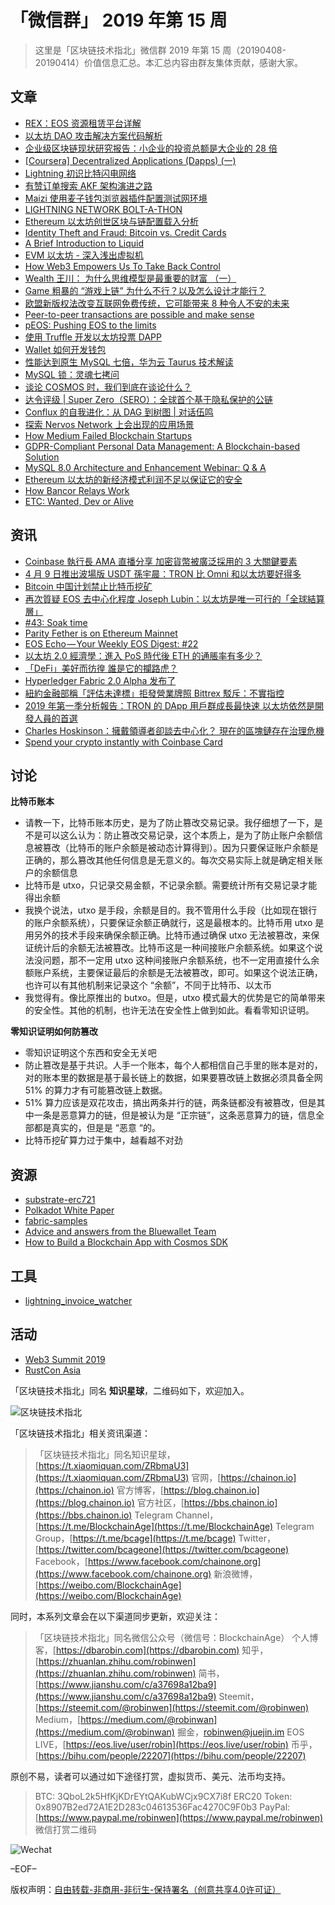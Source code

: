 # 「微信群」 2019 年第 15 周

> 这里是「区块链技术指北」微信群 2019 年第 15 周（20190408-20190414）价值信息汇总。本汇总内容由群友集体贡献，感谢大家。

## 文章

* [REX：EOS 资源租赁平台详解](https://bbs.chainon.io/d/3292)
* [以太坊 DAO 攻击解决方案代码解析](https://bbs.chainon.io/d/3293)
* [企业级区块链现状研究报告：小企业的投资总额是大企业的 28 倍](https://bbs.chainon.io/d/3294)
* [[Coursera] Decentralized Applications (Dapps) (一)](https://bbs.chainon.io/d/3295)
* [Lightning 初识比特闪电网络](https://bbs.chainon.io/d/3296)
* [有赞订单搜索 AKF 架构演进之路](https://bbs.chainon.io/d/3297)
* [Maizi 使用麦子钱包浏览器插件配置测试网环境](https://bbs.chainon.io/d/3302)
* [LIGHTNING NETWORK BOLT-A-THON](https://bbs.chainon.io/d/3299)
* [Ethereum 以太坊创世区块与链配置载入分析](https://bbs.chainon.io/d/3300)
* [Identity Theft and Fraud: Bitcoin vs. Credit Cards](https://bbs.chainon.io/d/3301)
* [A Brief Introduction to Liquid](https://bbs.chainon.io/d/3305)
* [EVM 以太坊 - 深入浅出虚拟机](https://bbs.chainon.io/d/3309)
* [How Web3 Empowers Us To Take Back Control](https://bbs.chainon.io/d/3310)
* [Wealth 王川： 为什么思维模型是最重要的财富 （一）](https://bbs.chainon.io/d/3311)
* [Game 粗暴的 “游戏上链” 为什么不行？以及怎么设计才能行？](https://bbs.chainon.io/d/3312)
* [欧盟新版权法改变互联网免费传统，它可能带来 8 种令人不安的未来](https://bbs.chainon.io/d/3313)
* [Peer-to-peer transactions are possible and make sense](https://bbs.chainon.io/d/3314)
* [pEOS: Pushing EOS to the limits](https://bbs.chainon.io/d/3317)
* [使用 Truffle 开发以太坊投票 DAPP](https://bbs.chainon.io/d/3325)
* [Wallet 如何开发钱包](https://bbs.chainon.io/d/3326)
* [性能达到原生 MySQL 七倍，华为云 Taurus 技术解读](https://bbs.chainon.io/d/3328)
* [MySQL 锁：灵魂七拷问](https://bbs.chainon.io/d/3329)
* [谈论 COSMOS 时，我们到底在谈论什么？](https://bbs.chainon.io/d/3330)
* [达令评级 | Super Zero（SERO）：全球首个基于隐私保护的公链](https://bbs.chainon.io/d/3331)
* [Conflux 的自我进化：从 DAG 到树图 | 对话伍鸣](https://bbs.chainon.io/d/3332)
* [探索 Nervos Network 上会出现的应用场景](https://bbs.chainon.io/d/3333)
* [How Medium Failed Blockchain Startups](https://bbs.chainon.io/d/3334)
* [GDPR-Compliant Personal Data Management: A Blockchain-based Solution](https://bbs.chainon.io/d/3335)
* [MySQL 8.0 Architecture and Enhancement Webinar: Q & A](https://bbs.chainon.io/d/3336)
* [Ethereum 以太坊的新经济模式利润不足以保证它的安全](https://bbs.chainon.io/d/3337)
* [How Bancor Relays Work](https://bbs.chainon.io/d/3340)
* [ETC: Wanted, Dev or Alive](https://bbs.chainon.io/d/3342)

## 资讯

* [Coinbase 執行長 AMA 直播分享 加密貨幣被廣泛採用的 3 大關鍵要素](https://bbs.chainon.io/d/3290)
* [4 月 9 日推出波場版 USDT 孫宇晨：TRON 比 Omni 和以太坊要好得多](https://bbs.chainon.io/d/3291)
* [Bitcoin 中国计划禁止比特币挖矿](https://bbs.chainon.io/d/3304)
* [再次質疑 EOS 去中心化程度 Joseph Lubin：以太坊是唯一可行的「全球結算層」](https://bbs.chainon.io/d/3303)
* [#43: Soak time](https://bbs.chainon.io/d/3308)
* [Parity Fether is on Ethereum Mainnet](https://bbs.chainon.io/d/3315)
* [EOS Echo — Your Weekly EOS Digest: #22](https://bbs.chainon.io/d/3316)
* [以太坊 2.0 經濟學：進入 PoS 時代後 ETH 的通脹率有多少？](https://bbs.chainon.io/d/3318)
* [「DeFi」美好而彷徨 誰是它的攔路虎？](https://bbs.chainon.io/d/3319)
* [Hyperledger Fabric 2.0 Alpha 发布了](https://bbs.chainon.io/d/3321)
* [紐約金融部稱「評估未達標」拒發營業牌照 Bittrex 駁斥：不實指控](https://bbs.chainon.io/d/3322)
* [2019 年第一季分析報告：TRON 的 DApp 用戶群成長最快速 以太坊依然是開發人員的首選](https://bbs.chainon.io/d/3323)
* [Charles Hoskinson：擁戴領導者卻談去中心化？ 現在的區塊鏈存在治理危機](https://bbs.chainon.io/d/3324)
* [Spend your crypto instantly with Coinbase Card](https://bbs.chainon.io/d/3327)

## 讨论

**比特币账本**

* 请教一下，比特币账本历史，是为了防止篡改交易记录。我仔细想了一下，是不是可以这么认为：防止篡改交易记录，这个本质上，是为了防止账户余额信息被篡改（比特币的账户余额是被动态计算得到）。因为只要保证账户余额是正确的，那么篡改其他任何信息是无意义的。每次交易实际上就是确定相关账户的余额信息
* 比特币是 utxo，只记录交易金额，不记录余额。需要统计所有交易记录才能得出余额
* 我换个说法，utxo 是手段，余额是目的。我不管用什么手段（比如现在银行的账户余额系统），只要保证余额正确就行，这是最根本的。比特币用 utxo 是用另外的技术手段来确保余额正确。比特币通过确保 utxo 无法被篡改，来保证统计后的余额无法被篡改。比特币这是一种间接账户余额系统。如果这个说法没问题，那不一定用 utxo 这种间接账户余额系统，也不一定用直接什么余额账户系统，主要保证最后的余额是无法被篡改，即可。如果这个说法正确，也许可以有其他机制来记录这个 “余额”，不同于比特币、以太币
* 我觉得有。像比原推出的 butxo。但是，utxo 模式最大的优势是它的简单带来的安全性。其他的机制，也许无法在安全性上做到如此。看看零知识证明。

**零知识证明如何防篡改**

* 零知识证明这个东西和安全无关吧
* 防止篡改是基于共识。人手一个账本，每个人都相信自己手里的账本是对的，对的账本里的数据是基于最长链上的数据，如果要篡改链上数据必须具备全网 51% 的算力才有可能篡改链上数据。
* 51% 算力应该是双花攻击，搞出两条并行的链，两条链都没有被篡改，但是其中一条是恶意算力的链，但是被认为是 “正宗链”，这条恶意算力的链，信息全部都是真实的，但是是 “恶意 “的。
* 比特币挖矿算力过于集中，越看越不对劲

## 资源

* [substrate-erc721](https://bbs.chainon.io/d/3298)
* [Polkadot White Paper](https://bbs.chainon.io/d/3307)
* [fabric-samples](https://bbs.chainon.io/d/3320)
* [Advice and answers from the Bluewallet Team](https://bbs.chainon.io/d/3338)
* [How to Build a Blockchain App with Cosmos SDK](https://bbs.chainon.io/d/3339)

## 工具

* [lightning_invoice_watcher](https://bbs.chainon.io/d/3306)

## 活动

* [Web3 Summit 2019](https://bbs.chainon.io/d/3341)
* [RustCon Asia](https://bbs.chainon.io/d/3343)

「区块链技术指北」同名 **知识星球**，二维码如下，欢迎加入。

![区块链技术指北](https://i.imgur.com/3YzonTR.png)

「区块链技术指北」相关资讯渠道：

> 「区块链技术指北」同名知识星球，[https://t.xiaomiquan.com/ZRbmaU3](https://t.xiaomiquan.com/ZRbmaU3)
> 官网，[https://chainon.io](https://chainon.io)
> 官方博客，[https://blog.chainon.io](https://blog.chainon.io)
> 官方社区，[https://bbs.chainon.io](https://bbs.chainon.io)
> Telegram Channel，[https://t.me/BlockchainAge](https://t.me/BlockchainAge)
> Telegram Group，[https://t.me/bcage](https://t.me/bcage)
> Twitter，[https://twitter.com/bcageone](https://twitter.com/bcageone)
> Facebook，[https://www.facebook.com/chainone.org](https://www.facebook.com/chainone.org)
> 新浪微博，[https://weibo.com/BlockchainAge](https://weibo.com/BlockchainAge)

同时，本系列文章会在以下渠道同步更新，欢迎关注：

> 「区块链技术指北」同名微信公众号（微信号：BlockchainAge）
> 个人博客，[https://dbarobin.com](https://dbarobin.com)
> 知乎，[https://zhuanlan.zhihu.com/robinwen](https://zhuanlan.zhihu.com/robinwen)
> 简书，[https://www.jianshu.com/c/a37698a12ba9](https://www.jianshu.com/c/a37698a12ba9)
> Steemit，[https://steemit.com/@robinwen](https://steemit.com/@robinwen)
> Medium，[https://medium.com/@robinwan](https://medium.com/@robinwan)
> 掘金，[robinwen@juejin.im](https://juejin.im/user/5673ccae60b2260ee435f89a/posts)
> EOS LIVE，[https://eos.live/user/robin](https://eos.live/user/robin)
> 币乎，[https://bihu.com/people/22207](https://bihu.com/people/22207)

原创不易，读者可以通过如下途径打赏，虚拟货币、美元、法币均支持。

> BTC: 3QboL2k5HfKjKDrEYtQAKubWCjx9CX7i8f
> ERC20 Token: 0x8907B2ed72A1E2D283c04613536Fac4270C9F0b3
> PayPal: [https://www.paypal.me/robinwen](https://www.paypal.me/robinwen)
> 微信打赏二维码

![Wechat](https://i.imgur.com/SzoNl5b.jpg)

–EOF–

版权声明：[自由转载-非商用-非衍生-保持署名（创意共享4.0许可证）](http://creativecommons.org/licenses/by-nc-nd/4.0/deed.zh)